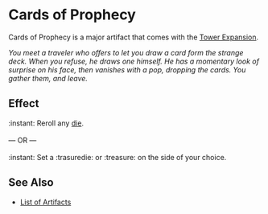 # Cards of Prophecy

Cards of Prophecy is a major artifact that comes with the [Tower Expansion](../content.md).

*You meet a traveler who offers to let you draw a card form the strange deck. When you refuse, he draws one himself. He has a momentary look of surprise on his face, then vanishes with a pop, dropping the cards. You gather them, and leave.*


## Effect

:instant: Reroll any [die](dice.md).<br><br>— OR —<br><br>:instant: Set a :trasuredie: or :treasure: on the side of your choice.


## See Also

- [List of Artifacts](../artifacts.md)
